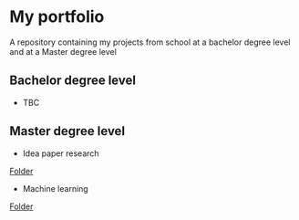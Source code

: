 # My portfolio

A repository containing my projects from school at a bachelor degree level and at a Master degree level

## Bachelor degree level

- TBC

## Master degree level

* Idea paper research

[Folder](https://github.com/AleksanderVEriksen/My_Projects/tree/main/Idea%20paper%20research)

* Machine learning

[Folder](https://github.com/AleksanderVEriksen/My_Projects/tree/main/Jupyter%20Notebook/Machine%20learning)



